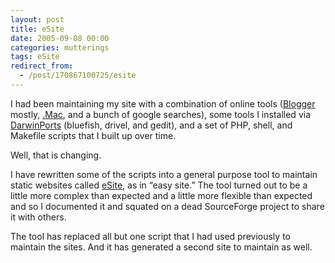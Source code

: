 ```yaml
---
layout: post
title: eSite
date: 2005-09-08 00:00
categories: mutterings
tags: eSite
redirect_from:
  - /post/170867100725/esite
---
```

I had been maintaining my site with a combination of online tools ([Blogger](http://Blogger.com) mostly, [.Mac](http://www.mac.com), and a bunch of google searches), some tools I installed via [DarwinPorts](http://darwinports.opendarwin.org) (bluefish, drivel, and gedit), and a set of PHP, shell, and Makefile scripts that I built up over time.

Well, that is changing.

I have rewritten some of the scripts into a general purpose tool to maintain static  websites called [eSite](http://esite.sourceforge.net), as in &ldquo;easy site.&rdquo; The tool turned out to be a little more complex than expected and a little more flexible than expected and so I documented it and squated on a dead SourceForge project to share it with others.

The tool has replaced all but one script that I had used previously to maintain the sites. And it has generated a second site to maintain as well.

